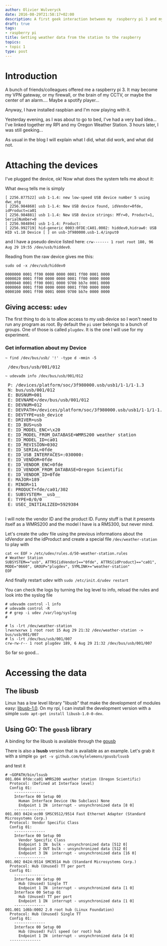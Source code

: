 ```yaml
---
author: Olivier Wulveryck
date: 2016-08-29T21:58:17+02:00
description: A first geek interaction between my  raspberry pi 3 and my weather station
draft: true
tags:
- raspberry pi
title: Getting weather data from the station to the raspberry
topics:
- topic 1
type: post
---
```


# Introduction

A bunch of friends/colleagues offered me a raspberry pi 3.
It may become my VPN gateway, or my firewall, or the brain of my CCTV, or maybe the center of an alarm.... Maybe a spotify player...

Anyway, I have installed raspbian and I'm now playing with it.

Yesterday evening, as I was about to go to bed, I've had a very bad idea... I've linked together my RPI and my Oregon Weather Station.
3 hours later, I was still geeking...

As usual in the blog I will explain what I did, what did work, and what did not.

# Attaching the devices

I've plugged the device, ok! Now what does the system tells me about it:

What `dmesg` tells me is simply

```shell
[ 2256.877522] usb 1-1.4: new low-speed USB device number 5 using dwc_otg
[ 2256.984860] usb 1-1.4: New USB device found, idVendor=0fde, idProduct=ca01
[ 2256.984881] usb 1-1.4: New USB device strings: Mfr=0, Product=1, SerialNumber=0
[ 2256.984894] usb 1-1.4: Product:  
[ 2256.992719] hid-generic 0003:0FDE:CA01.0002: hiddev0,hidraw0: USB HID v1.10 Device [ ] on usb-3f980000.usb-1.4/input0
```

and I have a pseudo device listed here: `crw------- 1 root root 180, 96 Aug 29 19:55 /dev/usb/hiddev0`.
 
Reading from the raw device gives me this:

```shell
sudo od -x /dev/usb/hiddev0

0000000 0001 ff00 0000 0000 0001 ff00 0001 0000
0000020 0001 ff00 0000 0000 0001 ff00 0000 0000
0000040 0001 ff00 0001 0000 9700 bb7e 0001 0000
0000060 0001 ff00 0000 0000 0001 ff00 0000 0000
0000100 0001 ff00 0001 0000 9700 bb7e 0000 0000
```

## Giving access: `udev`

The first thing to do is to allow access to my usb device so I won't need to run any program as root.
By default the `pi` user belongs to a bunch of groups. One of those is called `plugdev`.
It is the one I will use for my experiment.

### Get information about my Device

`~ find /dev/bus/usb/ '!' -type d -mmin -5`
<pre>
 /dev/bus/usb/001/012
</pre>
`~ udevadm info /dev/bus/usb/001/012`

<pre>
 P: /devices/platform/soc/3f980000.usb/usb1/1-1/1-1.3
 N: bus/usb/001/012
 E: BUSNUM=001
 E: DEVNAME=/dev/bus/usb/001/012
 E: DEVNUM=012
 E: DEVPATH=/devices/platform/soc/3f980000.usb/usb1/1-1/1-1.3
 E: DEVTYPE=usb_device
 E: DRIVER=usb
 E: ID_BUS=usb
 E: ID_MODEL_ENC=\x20
 E: ID_MODEL_FROM_DATABASE=WMRS200 weather station
 E: ID_MODEL_ID=ca01
 E: ID_REVISION=0302
 E: ID_SERIAL=0fde_
 E: ID_USB_INTERFACES=:030000:
 E: ID_VENDOR=0fde
 E: ID_VENDOR_ENC=0fde
 E: ID_VENDOR_FROM_DATABASE=Oregon Scientific
 E: ID_VENDOR_ID=0fde
 E: MAJOR=189
 E: MINOR=11
 E: PRODUCT=fde/ca01/302
 E: SUBSYSTEM=__usb__
 E: TYPE=0/0/0
 E: USEC_INITIALIZED=5929384
 </pre>

I will note the vendor ID and the product ID.
Funny stuff is that it presents itself as a WMRS200 and the model I have is a RMS300, but never mind.

Let's create the udev file using the previous informations about the idVendor and the idProduct and create a special file `/dev/weather-station` to play with

```shell
cat << EOF > /etc/udev/rules.d/50-weather-station.rules
# Weather Station
SUBSYSTEM=="usb", ATTRS{idVendor}=="0fde", ATTRS{idProduct}=="ca01", MODE="0660", GROUP="plugdev", SYMLINK+="weather-station"
EOF
```

And finally restart udev with `sudo /etc/init.d/udev restart`

You can check the logs by turning the log level to info, reload the rules and look into the syslog file
```
# udevadm control -l info
# udevadm control -R
# # grep -i udev /var/log/syslog 
# 
```

```
# ls -lrt /dev/weather-station                                                                                                               
lrwxrwxrwx 1 root root 15 Aug 29 21:32 /dev/weather-station -> bus/usb/001/007
# ls -lrt /dev/bus/usb/001/007                                                                                                   
crw-rw-r-- 1 root plugdev 189, 6 Aug 29 21:32 /dev/bus/usb/001/007
```

So far so good...


# Accessing the data

## The libusb
Linux has a low level library "libusb" that make the development of modules easy: [libusb-1.0](http://www.libusb.org/wiki/libusb-1.0).
On my rpi, I can install the development version with a simple `sudo apt-get install libusb-1.0-0-dev`.

## Using GO: The `gousb` library

A binding for the libusb is available through the [gousb](https://github.com/truveris/gousb)

There is also a __lsusb__ version that is available as an example.
Let's grab it with a simple
`go get -v github.com/kylelemons/gousb/lsusb`

and test it 
```
# ~GOPATH/bin/lsusb
001.004 0fde:ca01 WMRS200 weather station (Oregon Scientific)
  Protocol: (Defined at Interface level)
  Config 01:
    --------------
    Interface 00 Setup 00
      Human Interface Device (No Subclass) None
      Endpoint 1 IN  interrupt - unsynchronized data [8 0]
    --------------
001.003 0424:ec00 SMSC9512/9514 Fast Ethernet Adapter (Standard Microsystems Corp.)
  Protocol: Vendor Specific Class
  Config 01:
    --------------
    Interface 00 Setup 00
      Vendor Specific Class
      Endpoint 1 IN  bulk - unsynchronized data [512 0]
      Endpoint 2 OUT bulk - unsynchronized data [512 0]
      Endpoint 3 IN  interrupt - unsynchronized data [16 0]
    --------------
001.002 0424:9514 SMC9514 Hub (Standard Microsystems Corp.)
  Protocol: Hub (Unused) TT per port
  Config 01:
    --------------
    Interface 00 Setup 00
      Hub (Unused) Single TT
      Endpoint 1 IN  interrupt - unsynchronized data [1 0]
    Interface 00 Setup 01
      Hub (Unused) TT per port
      Endpoint 1 IN  interrupt - unsynchronized data [1 0]
    --------------
001.001 1d6b:0002 2.0 root hub (Linux Foundation)
  Protocol: Hub (Unused) Single TT
  Config 01:
    --------------
    Interface 00 Setup 00
      Hub (Unused) Full speed (or root) hub
      Endpoint 1 IN  interrupt - unsynchronized data [4 0]
  --------------
```
